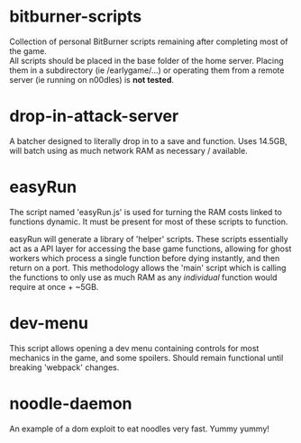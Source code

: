 # bitburner-scripts
Collection of personal BitBurner scripts remaining after completing most of the game.  
All scripts should be placed in the base folder of the home server. Placing them in a subdirectory (ie /earlygame/...) or operating them from a remote server (ie running on n00dles) is **not tested**.

# drop-in-attack-server
A batcher designed to literally drop in to a save and function. Uses 14.5GB, will batch using as much network RAM as necessary / available.

# easyRun
The script named 'easyRun.js' is used for turning the RAM costs linked to functions dynamic. It must be present for most of these scripts to function.  

easyRun will generate a library of 'helper' scripts. These scripts essentially act as a API layer for accessing the base game functions, allowing for ghost workers which process a single function before dying instantly, and then return on a port. This methodology allows the 'main' script which is calling the functions to only use as much RAM as any _individual_ function would require at once + ~5GB.  

# dev-menu
This script allows opening a dev menu containing controls for most mechanics in the game, and some spoilers. Should remain functional until breaking 'webpack' changes.

# noodle-daemon
An example of a dom exploit to eat noodles very fast. Yummy yummy!
